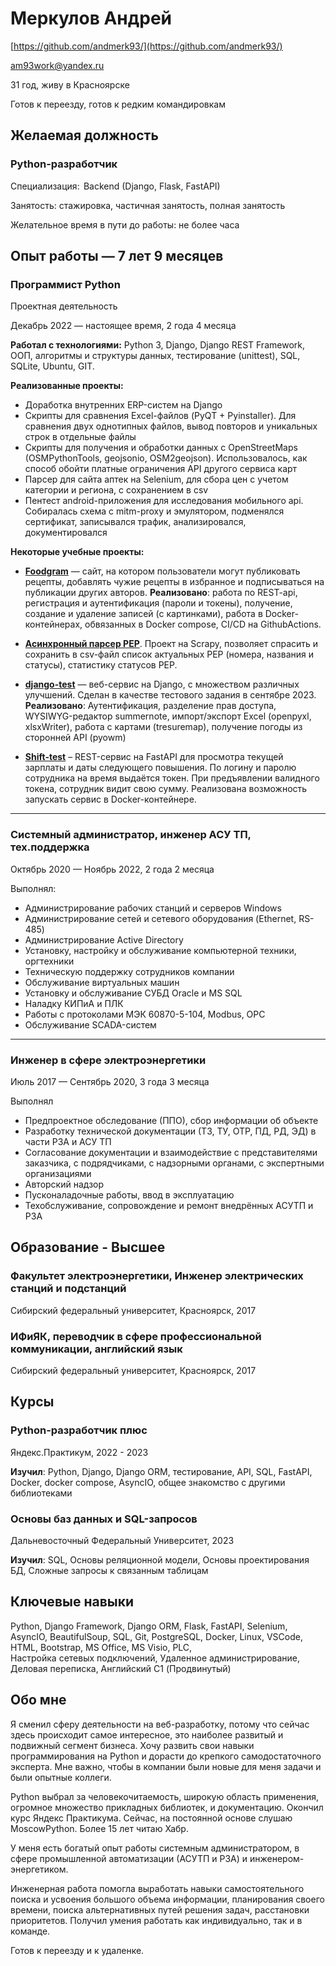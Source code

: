 Меркулов Андрей
=

[https://github.com/andmerk93/](https://github.com/andmerk93/)

am93work@yandex.ru

31 год, живу в Красноярске

Готов к переезду, готов к редким командировкам

Желаемая должность
---

### Python-разработчик  

Специализация:  Backend (Django, Flask, FastAPI)

Занятость: стажировка, частичная занятость, полная занятость

Желательное время в пути до работы: не более часа

Опыт работы — 7 лет 9 месяцев
---

### Программист Python
Проектная деятельность

Декабрь 2022 — настоящее время, 2 года 4 месяца

**Работал с технологиями:**
Python 3, Django, Django REST Framework, ООП, алгоритмы и структуры данных, тестирование (unittest), SQL, SQLite, Ubuntu, GIT. 


**Реализованные проекты:**
- Доработка внутренних ERP-систем на Django
- Скрипты для сравнения Excel-файлов (PyQT + Pyinstaller). Для сравнения двух однотипных файлов, вывод повторов и уникальных строк в отдельные файлы
- Скрипты для получения и обработки данных с OpenStreetMaps (OSMPythonTools, geojsonio, OSM2geojson). Использовалось, как способ обойти платные ограничения API другого сервиса карт
- Парсер для сайта аптек на Selenium, для сбора цен с учетом категории и региона, с сохранением в csv
- Пентест android-приложения для исследования мобильного api. Собиралась схема с mitm-proxy и эмулятором, подменялся сертификат, записывался трафик, анализировался, документировался


**Некоторые учебные проекты:**
- [**Foodgram**](https://github.com/andmerk93/foodgram-project-react) — сайт, на котором пользователи могут публиковать рецепты, добавлять чужие рецепты в избранное и подписываться на публикации других авторов. 
**Реализовано**: работа по REST-api, регистрация и аутентификация (пароли и токены), получение, создание и удаление записей (с картинками), работа в Docker-контейнерах, обвязанных в Docker compose, CI/CD на GithubActions.


- [**Асинхронный парсер PEP**](https://github.com/andmerk93/scrapy_parser_pep). Проект на Scrapy, позволяет спрасить и сохранить в csv-файл список актуальных PEP (номера, названия и статусы), статистику статусов PEP.


- [**django-test**](https://github.com/andmerk93/django-test) — веб-сервис на Django, с множеством различных улучшений. Сделан в качестве тестового задания в сентябре 2023.
**Реализовано**:  Аутентификация, разделение прав доступа, WYSIWYG-редактор summernote, импорт/экспорт Excel (openpyxl, xlsxWriter), работа с картами (tresuremap), получение погоды из сторонней API (pyowm)


- [**Shift-test**](https://github.com/andmerk93/shift-test) – REST-сервис на FastAPI для просмотра текущей зарплаты и даты следующего повышения. По логину и паролю сотрудника на время выдаётся токен. При предъявлении валидного токена, сотрудник видит свою сумму. Реализована возможность запускать сервис в Docker-контейнере.

---
### Системный администратор, инженер АСУ ТП, тех.поддержка

Октябрь 2020 — Ноябрь 2022, 2 года 2 месяца

Выполнял:
- Администрирование рабочих станций и серверов Windows
- Администрирование сетей и сетевого оборудования (Ethernet, RS-485)
- Администрирование Active Directory
- Установку, настройку и обслуживание компьютерной техники, оргтехники
- Техническую поддержку сотрудников компании
- Обслуживание виртуальных машин
- Установку и обслуживание СУБД Oracle и MS SQL
- Наладку КИПиА и ПЛК
- Работы с протоколами МЭК 60870-5-104, Modbus, OPC
- Обслуживание SCADA-систем

---

### Инженер в сфере электроэнергетики

Июль 2017 — Сентябрь 2020, 3 года 3 месяца

Выполнял
- Предпроектное обследование (ППО), сбор информации об объекте
- Разработку технической документации (ТЗ, ТУ, ОТР, ПД, РД, ЭД) в части РЗА и АСУ ТП
- Согласование документации и взаимодействие с представителями заказчика, с подрядчиками, с надзорными органами, с экспертными организациями 
- Авторский надзор
- Пусконаладочные работы, ввод в эксплуатацию
- Техобслуживание, сопровождение и ремонт внедрённых АСУТП и РЗА

Образование - Высшее
---

### Факультет электроэнергетики, Инженер электрических станций и подстанций
Сибирский федеральный университет, Красноярск, 2017

### ИФиЯК, переводчик в сфере профессиональной коммуникации, английский язык
Сибирский федеральный университет, Красноярск, 2017

Курсы
---

### Python-разработчик плюс 
Яндекс.Практикум, 2022 - 2023

**Изучил**: Python, Django, Django ORM, тестирование, API, SQL, FastAPI, Docker, docker compose, AsyncIO, общее знакомство с другими библиотеками

### Основы баз данных и SQL-запросов 
Дальневосточный Федеральный Университет, 2023

**Изучил**: SQL, Основы реляционной модели, Основы проектирования БД, Сложные запросы к связанным таблицам 

Ключевые навыки
---

Python, Django Framework, Django ORM, Flask, FastAPI, Selenium, AsyncIO, BeautifulSoup, SQL, Git, PostgreSQL, Docker, Linux,  VSCode, HTML, Bootstrap, MS Office, MS Visio, PLC, Настройка сетевых подключений, Удаленное администрирование, Деловая переписка, Английский C1 (Продвинутый)


Обо мне
---

Я сменил сферу деятельности на веб-разработку, потому что сейчас здесь происходит самое интересное, это наиболее развитый и подвижный сегмент бизнеса. Хочу развить свои навыки программирования на Python и дорасти до крепкого самодостаточного эксперта. Мне важно, чтобы в компании были новые для меня задачи и были опытные коллеги.
 
Python выбрал за человекочитаемость, широкую область применения, огромное множество прикладных библиотек, и документацию. Окончил курс Яндекс Практикума.
Сейчас, на постоянной основе слушаю MoscowPython. Более 15 лет читаю Хабр. 

У меня есть богатый опыт работы системным администратором, в сфере промышленной автоматизации (АСУТП и РЗА) и инженером-энергетиком. 

Инженерная работа помогла выработать навыки самостоятельного поиска и усвоения большого объема информации, планирования своего времени, поиска альтернативных путей решения задач, расстановки приоритетов. Получил умения работать как индивидуально, так и в команде.
 
Готов к переезду и к удаленке.
